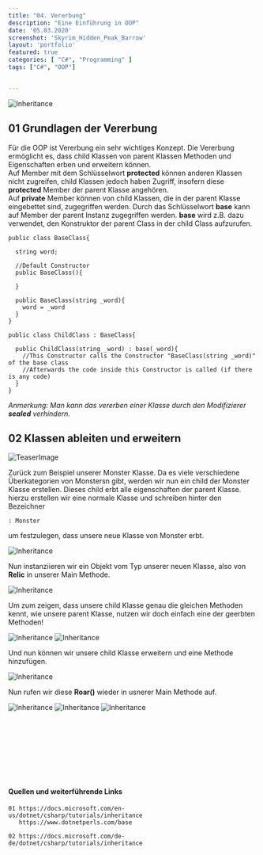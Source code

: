 ```yaml
---
title: "04. Vererbung"
description: "Eine Einführung in OOP"
date: '05.03.2020'
screenshot: 'Skyrim_Hidden_Peak_Barrow'
layout: 'portfolio'
featured: true
categories: [ "C#", "Programming" ]
tags: ["C#", "OOP"]


---
```


![Inheritance](../inheritance.gif "https://media0.giphy.com/media/fTzgTmNrXWOY6ERKDU/giphy.gif")
## 01 Grundlagen der Vererbung
Für die OOP ist Vererbung ein sehr wichtiges Konzept. Die Vererbung ermöglicht es, dass child Klassen von parent Klassen Methoden und Eigenschaften erben und erweitern können.  
Auf Member mit dem Schlüsselwort **protected** können anderen Klassen nicht zugreifen, child Klassen jedoch haben Zugriff, insofern diese **protected** Member der parent Klasse angehören.  
Auf **private** Member können von child Klassen, die in der parent Klasse eingebettet sind, zugegriffen werden.
Durch das Schlüsselwort **base** kann auf Member der parent Instanz zugegriffen werden. **base** wird z.B. dazu verwendet, den Konstruktor der parent Class in der child Class aufzurufen.

    public class BaseClass{

      string word;

      //Default Constructor
      public BaseClass(){

      }

      public BaseClass(string _word){
        word = _word
      }
    }

    public class ChildClass : BaseClass{

      public ChildClass(string _word) : base(_word){
        //This Constructor calls the Constructor "BaseClass(string _word)" of the base class
        //Afterwards the code inside this Constructor is called (if there is any code)
      }
    }

*Anmerkung: Man kann das vererben einer Klasse durch den Modifizierer **sealed** verhindern.*
&ensp; 
  
## 02 Klassen ableiten und erweitern
![TeaserImage](../duality.png "Different, yet somewhat similar")  

Zurück zum Beispiel unserer Monster Klasse. Da es viele verschiedene Überkategorien von Monstersn gibt, werden wir nun ein child der Monster Klasse erstellen. Dieses child erbt alle eigenschaften der parent Klasse.  hierzu erstellen wir eine normale Klasse und schreiben hinter den Bezeichner   

    : Monster

um festzulegen, dass unsere neue Klasse von Monster erbt.

![Inheritance](../inheritance1.PNG "Erstellung der child Klasse" )  

Nun instanziieren wir ein Objekt vom Typ unserer neuen Klasse, also von **Relic** in unserer Main Methode.  

![Inheritance](../inheritance2.PNG "Instanziierung" )  

Um zum zeigen, dass unsere child Klasse genau die gleichen Methoden kennt, wie unsere parent Klasse, nutzen wir doch einfach eine der geerbten Methoden!

![Inheritance](../inheritance3.PNG "child - Methodenanwendung" )
![Inheritance](../inheritance4.PNG "Erstellung der child Klasse" )  

Und nun können wir unsere child Klasse erweitern und eine Methode hinzufügen.

![Inheritance](../inheritance4.PNG "Erstellung der child Klasse" )  

Nun rufen wir diese **Roar()** wieder in usnerer Main Methode auf.

![Inheritance](../inheritanceExtension.PNG "Erweiterung der child Klasse" )
![Inheritance](../roarMain.PNG "Aufrufen von Roar()" )
![Inheritance](../roarOutput.PNG "Roar Ouput" )




&ensp;  
&ensp;  
&ensp;  
&ensp;  
&ensp;  
&ensp;  
&ensp;  
#### **Quellen und weiterführende Links**
```
01 https://docs.microsoft.com/en-us/dotnet/csharp/tutorials/inheritance
   https://www.dotnetperls.com/base

02 https://docs.microsoft.com/de-de/dotnet/csharp/tutorials/inheritance
